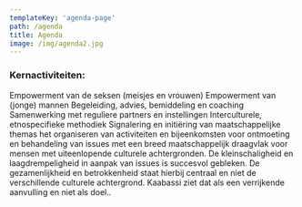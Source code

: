 ```yaml
---
templateKey: 'agenda-page'
path: /agenda
title: Agenda
image: /img/agenda2.jpg
---
```

### Kernactiviteiten:
Empowerment van de seksen (meisjes en vrouwen)
Empowerment van (jonge) mannen
Begeleiding, advies, bemiddeling en coaching
Samenwerking met reguliere partners en instellingen
Interculturele, etnospecifieke methodiek
Signalering en initiëring van maatschappelijke themas
het organiseren van activiteiten en bijeenkomsten voor ontmoeting en behandeling van issues met een breed maatschappelijk draagvlak voor mensen met uiteenlopende culturele achtergronden.
De kleinschaligheid en laagdrempeligheid in aanpak van issues is succesvol gebleken.
De gezamenlijkheid en betrokkenheid staat hierbij centraal en niet de verschillende culturele achtergrond. Kaabassi ziet dat als een verrijkende aanvulling en niet als doel..

